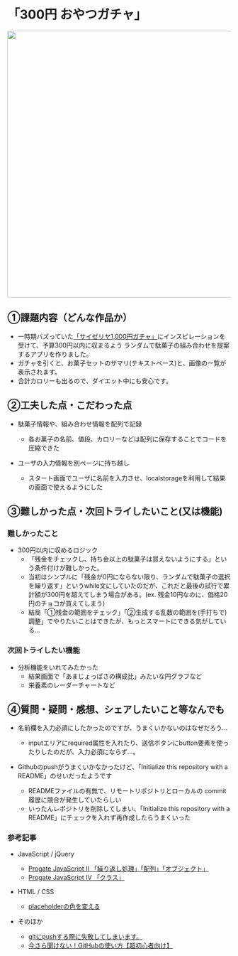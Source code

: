 # 「300円 おやつガチャ」

<img src ="https://user-images.githubusercontent.com/113824527/199662219-b63cb411-639b-4003-ae58-b2cae771c671.png" width="600px">

## ①課題内容（どんな作品か）
- 一時期バズっていた[「サイゼリヤ1,000円ガチャ」](https://saizeriya-1000yen.marusho.io/)にインスピレーションを受けて、予算300円以内に収まるよう ランダムで駄菓子の組み合わせを提案するアプリを作りました。
- ガチャを引くと、お菓子セットのサマリ(テキストベース)と、画像の一覧が表示されます。
- 合計カロリーも出るので、ダイエット中にも安心です。

## ②工夫した点・こだわった点
- 駄菓子情報や、組み合わせ情報を配列で記録
  - 各お菓子の名前、値段、カロリーなどは配列に保存することでコードを圧縮できた

- ユーザの入力情報を別ページに持ち越し
  - スタート画面でユーザに名前を入力させ、localstorageを利用して結果の画面で使えるようにした

## ③難しかった点・次回トライしたいこと(又は機能)
### 難しかったこと
- 300円以内に収めるロジック
  - 「残金をチェックし、持ち金以上の駄菓子は買えないようにする」という条件付けが難しかった。
  - 当初はシンプルに「残金が0円にならない限り、ランダムで駄菓子の選択を繰り返す」というwhile文にしていたのだが、これだと最後の試行で累計額が300円を超えてしまう場合がある。(ex. 残金10円なのに、価格20円のチョコが買えてしまう)
  - 結局「①残金の範囲をチェック」「②生成する乱数の範囲を(手打ちで)調整」でやりたいことはできたが、もっとスマートにできる気がしている…

### 次回トライしたい機能
- 分析機能をいれてみたかった
  - 結果画面で「あまじょっぱさの構成比」みたいな円グラフなど
  - 栄養素のレーダーチャートなど

## ④質問・疑問・感想、シェアしたいこと等なんでも
- 名前欄を入力必須にしたかったのですが、うまくいかないのはなぜだろう…
  - inputエリアにrequired属性を入れたり、送信ボタンにbutton要素を使ったりしたのだが、入力必須にならず…。

- Githubのpushがうまくいかなかったけど、「Initialize this repository with a README」のせいだったようです
  - READMEファイルの有無で、リモートリポジトリとローカルの commit履歴に競合が発生していたらしい
  - いったんレポジトリを削除してしまい、「Initialize this repository with a README」にチェックを入れず再作成したらうまくいった

###  参考記事
- JavaScript / jQuery
  - [Progate JavaScript II 「繰り返し処理」「配列」「オブジェクト」](https://prog-8.com/lessons/es6/study/2)
  - [Progate JavaScript IV 「クラス」](https://prog-8.com/lessons/es6/study/4)

- HTML / CSS
  - [placeholderの色を変える](https://code-kitchen.dev/css/placeholder/)

- そのほか
  - [gitにpushする際に失敗してしまいます。](https://teratail.com/questions/187949)
  - [今さら聞けない！GitHubの使い方【超初心者向け】](https://magazine.techacademy.jp/magazine/6235#ta-toc-4)
